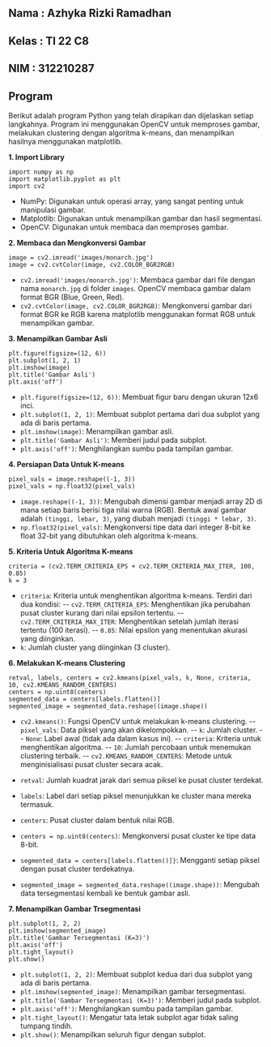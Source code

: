 ## Nama  : Azhyka Rizki Ramadhan
## Kelas : TI 22 C8
## NIM   : 312210287



## Program
Berikut adalah program Python yang telah dirapikan dan dijelaskan setiap langkahnya. Program ini menggunakan OpenCV untuk memproses gambar, melakukan clustering dengan algoritma k-means, dan menampilkan hasilnya menggunakan matplotlib.

**1. Import Library**
```
import numpy as np
import matplotlib.pyplot as plt
import cv2
```
- NumPy: Digunakan untuk operasi array, yang sangat penting untuk manipulasi gambar.
- Matplotlib: Digunakan untuk menampilkan gambar dan hasil segmentasi.
- OpenCV: Digunakan untuk membaca dan memproses gambar.

**2. Membaca dan Mengkonversi Gambar**
```
image = cv2.imread('images/monarch.jpg')
image = cv2.cvtColor(image, cv2.COLOR_BGR2RGB)
```
- `cv2.imread('images/monarch.jpg')`: Membaca gambar dari file dengan nama `monarch.jpg` di folder `images`. OpenCV membaca gambar dalam format BGR (Blue, Green, Red).
- `cv2.cvtColor(image, cv2.COLOR_BGR2RGB)`: Mengkonversi gambar dari format BGR ke RGB karena matplotlib menggunakan format RGB untuk menampilkan gambar.

**3. Menampilkan Gambar Asli**
```
plt.figure(figsize=(12, 6))
plt.subplot(1, 2, 1)
plt.imshow(image)
plt.title('Gambar Asli')
plt.axis('off')
```
- `plt.figure(figsize=(12, 6))`: Membuat figur baru dengan ukuran 12x6 inci.
- `plt.subplot(1, 2, 1)`: Membuat subplot pertama dari dua subplot yang ada di baris pertama.
- `plt.imshow(image)`: Menampilkan gambar asli.
- `plt.title('Gambar Asli')`: Memberi judul pada subplot.
- `plt.axis('off')`: Menghilangkan sumbu pada tampilan gambar.

**4. Persiapan Data Untuk K-means**
```
pixel_vals = image.reshape((-1, 3))
pixel_vals = np.float32(pixel_vals)
```
- `image.reshape((-1, 3))`: Mengubah dimensi gambar menjadi array 2D di mana setiap baris berisi tiga nilai warna (RGB). Bentuk awal gambar adalah `(tinggi, lebar, 3)`, yang diubah menjadi `(tinggi * lebar, 3)`.
- `np.float32(pixel_vals)`: Mengkonversi tipe data dari integer 8-bit ke float 32-bit yang dibutuhkan oleh algoritma k-means.

**5. Kriteria Untuk Algoritma K-means**
```
criteria = (cv2.TERM_CRITERIA_EPS + cv2.TERM_CRITERIA_MAX_ITER, 100, 0.85)
k = 3
```
- `criteria`: Kriteria untuk menghentikan algoritma k-means. Terdiri dari dua kondisi:
-- `cv2.TERM_CRITERIA_EPS`: Menghentikan jika perubahan pusat cluster kurang dari nilai epsilon tertentu.
-- `cv2.TERM_CRITERIA_MAX_ITER`: Menghentikan setelah jumlah iterasi tertentu (100 iterasi).
-- `0.85`: Nilai epsilon yang menentukan akurasi yang diinginkan.
- `k`: Jumlah cluster yang diinginkan (3 cluster).

**6. Melakukan K-means Clustering**
```
retval, labels, centers = cv2.kmeans(pixel_vals, k, None, criteria, 10, cv2.KMEANS_RANDOM_CENTERS)
centers = np.uint8(centers)
segmented_data = centers[labels.flatten()]
segmented_image = segmented_data.reshape((image.shape))
```
- `cv2.kmeans()`: Fungsi OpenCV untuk melakukan k-means clustering.
  -- `pixel_vals`: Data piksel yang akan dikelompokkan.
  -- `k`: Jumlah cluster.
  -- `None`: Label awal (tidak ada dalam kasus ini).
  -- `criteria`: Kriteria untuk menghentikan algoritma.
  -- `10`: Jumlah percobaan untuk menemukan clustering terbaik.
  -- `cv2.KMEANS_RANDOM_CENTERS`: Metode untuk menginisialisasi pusat cluster secara acak.

- `retval`: Jumlah kuadrat jarak dari semua piksel ke pusat cluster terdekat.
- `labels`: Label dari setiap piksel menunjukkan ke cluster mana mereka termasuk.
- `centers`: Pusat cluster dalam bentuk nilai RGB.
- `centers = np.uint8(centers)`: Mengkonversi pusat cluster ke tipe data 8-bit.
- `segmented_data = centers[labels.flatten()]}`: Mengganti setiap piksel dengan pusat cluster terdekatnya.
- `segmented_image = segmented_data.reshape((image.shape))`: Mengubah data tersegmentasi kembali ke bentuk gambar asli.

**7. Menampilkan Gambar Trsegmentasi**
```
plt.subplot(1, 2, 2)
plt.imshow(segmented_image)
plt.title('Gambar Tersegmentasi (K=3)')
plt.axis('off')
plt.tight_layout()
plt.show()
```
- `plt.subplot(1, 2, 2)`: Membuat subplot kedua dari dua subplot yang ada di baris pertama.
- `plt.imshow(segmented_image)`: Menampilkan gambar tersegmentasi.
- `plt.title('Gambar Tersegmentasi (K=3)')`: Memberi judul pada subplot.
- `plt.axis('off')`: Menghilangkan sumbu pada tampilan gambar.
- `plt.tight_layout()`: Mengatur tata letak subplot agar tidak saling tumpang tindih.
- `plt.show()`: Menampilkan seluruh figur dengan subplot.
  
